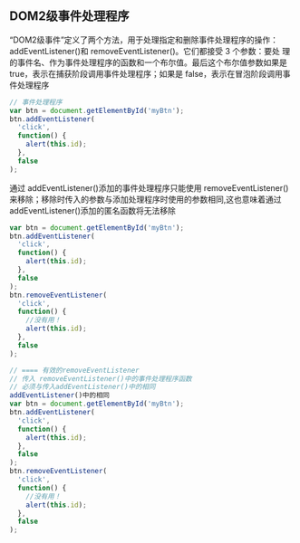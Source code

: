 ## DOM2级事件处理程序
“DOM2级事件”定义了两个方法，用于处理指定和删除事件处理程序的操作：addEventListener()和 removeEventListener()。它们都接受 3 个参数：要处
理的事件名、作为事件处理程序的函数和一个布尔值。最后这个布尔值参数如果是 true，表示在捕获阶段调用事件处理程序；如果是 false，表示在冒泡阶段调用事件处理程序
```js
// 事件处理程序
var btn = document.getElementById('myBtn');
btn.addEventListener(
  'click',
  function() {
    alert(this.id);
  },
  false
);
```

通过 addEventListener()添加的事件处理程序只能使用 removeEventListener()来移除；移除时传入的参数与添加处理程序时使用的参数相同,这也意味着通过 addEventListener()添加的匿名函数将无法移除

```js
var btn = document.getElementById('myBtn');
btn.addEventListener(
  'click',
  function() {
    alert(this.id);
  },
  false
);
btn.removeEventListener(
  'click',
  function() {
    //没有用！
    alert(this.id);
  },
  false
);

// ==== 有效的removeEventListener
// 传入 removeEventListener()中的事件处理程序函数
// 必须与传入addEventListener()中的相同
addEventListener()中的相同
var btn = document.getElementById('myBtn');
btn.addEventListener(
  'click',
  function() {
    alert(this.id);
  },
  false
);
btn.removeEventListener(
  'click',
  function() {
    //没有用！
    alert(this.id);
  },
  false
);
```